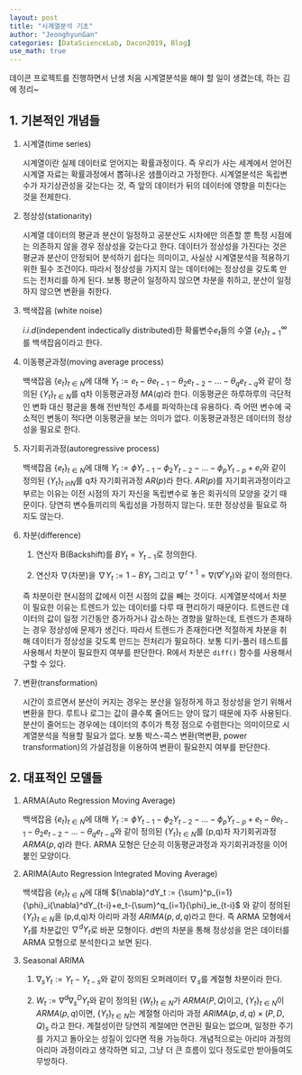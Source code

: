 ```yaml
---
layout: post
title: "시계열분석 기초"
author: "JeonghyunGan"
categories: [DataScienceLab, Dacon2019, Blog]
use_math: true
---
```


데이콘 프로젝트를 진행하면서 난생 처음 시계열분석을 해야 할 일이 생겼는데, 하는 김에 정리~

## 1. 기본적인 개념들

1. 시계열(time series)

    시계열이란 실제 데이터로 얻어지는 확률과정이다. 즉 우리가 사는 세계에서 얻어진 시계열 자료는 확률과정에서 뽑혀나온 샘플이라고 가정한다. 시계열분석은 독립변수가 자기상관성을 갖는다는 것, 즉 앞의 데이터가 뒤의 데이터에 영향을 미친다는 것을 전제한다.

2. 정상성(stationarity)

    시계열 데이터의 평균과 분산이 일정하고 공분산도 시차에만 의존할 뿐 특정 시점에는 의존하지 않을 경우 정상성을 갖는다고 한다. 데이터가 정상성을 가진다는 것은 평균과 분산이 안정되어 분석하기 쉽다는 의미이고, 사실상 시계열분석을 적용하기 위한 필수 조건이다. 따라서 정상성을 가지지 않는 데이터에는 정상성을 갖도록 만드는 전처리를 하게 된다. 보통 평균이 일정하지 않으면 차분을 취하고, 분산이 일정하지 않으면 변환을 취한다.

3. 백색잡음 (white noise)

    $i.i.d$(independent indectically distributed)한 확룰변수$e_t$들의 수열 $\{e_t\}^\infty_{t=1}$를 백색잡음이라고 한다.

4. 이동평균과정(moving average process)

    백색잡음 $\{e_t\}_{t \in N}$에 대해 $Y_t := e_t - {\theta}e_{t-1} - {\theta}_2e_{t-2} - ... - {\theta}_qe_{t-q}$와 같이 정의된 $\{Y_t\}_{t\in N}$를 q차 이동평균과정 $MA(q)$라 한다. 이동평균은 하루하루의 극단적인 변화 대신 평균을 통해 전반적인 추세를 파악하는데 유용하다. 즉 어떤 변수에 국소적인 변동이 적다면 이동평균을 보는 의미가 없다. 이동평균과정은 데이터의 정상성을 필요로 한다.

5. 자기회귀과정(autoregressive process)

    백색잡음 $\{e_t\}_{t \in N}$에 대해 $Y_t := {\phi}Y_{t-1} - {\phi}_2Y_{t-2} - ... - {\phi}_pY_{t-p} + e_t$와 같이 정의된 $\{Y_t\}_{t\ in N}$를 q차 자기회귀과정 $AR(p)$라 한다. $AR(p)$를 자기회귀과정이라고 부르는 이유는 이전 시점의 자기 자신을 독립변수로 놓은 회귀식의 모양을 갖기 때문이다. 당연히 변수들끼리의 독립성을 가정하지 않는다. 또한 정상성을 필요로 하지도 않는다.

6. 차분(difference)


    1. 연산자 B(Backshift)를 $BY_t = Y_{t-1}$로 정의한다.

    2. 연산자 $\nabla$(차분)을 ${\nabla}Y_t:=1-BY_t$ 그리고 ${\nabla}^{r+1}={\nabla}({\nabla}^rY_t)$와 같이 정의한다.

    즉 차분이란 현시점의 값에서 이전 시점의 값을 빼는 것이다. 시계열분석에서 차분이 필요한 이유는 트렌드가 있는 데이터를 다루 때 편리하기 때문이다. 트렌드란 데이터의 값이 일정 기간동안 증가하거나 감소하는 경향을 말하는데, 트렌드가 존재하는 경우 정상성에 문제가 생긴다. 따라서 트렌드가 존재한다면 적절하게 차분을 취해 데이터가 정상성을 갖도록 만드는 전처리가 필요하다. 보통 디키-풀러 테스트를 사용해서 차분이 필요한지 여부를 판단한다. R에서 차분은 `diff()` 함수를 사용해서 구할 수 있다.

7. 변환(transformation)

    시간이 흐르면서 분산이 커지는 경우는 분산을 일정하게 하고 정상성을 얻기 위해서 변환을 한다. 루트나 로그는 값이 클수록 줄어드는 양이 많기 때문에 자주 사용된다. 분산이 줄어드는 경우에는 데이터의 추이가 특정 점으로 수렴한다는 의미이므로 시계열분석을 적용할 필요가 없다. 보통 박스-콕스 변환(멱변환, power transformation)의 가설검정을 이용하여 변환이 필요한지 여부를 판단한다.

## 2. 대표적인 모델들

1. ARMA(Auto Regression Moving Average)

    백색잡음 $\{e_t\}_{t\in N}$에 대해 $Y_t := {\phi}Y_{t-1} - {\phi}_2Y_{t-2} - ... - {\phi}_pY_{t-p} + e_t - {\theta}e_{t-1} - {\theta}_2e_{t-2} - ... - {\theta}_qe_{t-q}$와 같이 정의된 $\{Y_t\}_{t\in N}$를 (p,q)차 자기회귀과정 $ARMA(p,q)$라 한다. ARMA 모형은 단순히 이동평균과정과 자기회귀과정을 이어붙인 모양이다.

2. ARIMA(Auto Regression Integrated Moving Average)

    백색잡음 $\{e_t\}_{t \in N}$에 대해 ${\nabla}^dY_t := {\sum}^p_{i=1}{\phi}_i{\nabla}^dY_{t-i}+e_t-{\sum}^q_{i=1}{\phi}_ie_{t-i}$ 와 같이 정의된 $\{Y_t\}_{t \in N}$을 (p,d,q)차 아리마 과정 $ARIMA(p,d,q)$라고 한다. 즉 ARMA 모형에서 $Y_t$를 차분값인 ${\nabla}^dY_t$로 바꾼 모형이다. d번의 차분을 통해 정상성을 얻은 데이터를 ARMA 모형으로 분석한다고 보면 된다.

3. Seasonal ARIMA

    1. ${\nabla}_sY_t:=Y_t-Y_{t-s}$와 같이 정의된 오퍼레이터 ${\nabla}_s$를 계절형 차분이라 한다.

    2. $W_t:={\nabla}^d{\nabla}^D_sY_t$와 같이 정의된 $\{W_t\}_{t \in N}$가 $ARMA(P,Q)$이고, $\{Y_t\}_{t \in N}$이 $ARMA(p,q)$이면, $\{Y_t\}_{t \in N}$는 계절형 아리마 과정 $ARIMA(p,d,q) {\times} (P,D,Q)_s$ 라고 한다. 계절성이란 당연히 계절에만 연관된 필요는 없으며, 일정한 주기를 가지고 돌아오는 성질이 있다면 적용 가능하다. 개념적으로는 아리마 과정의 아리마 과정이라고 생각하면 되고, 그냥 더 큰 흐름이 있다 정도로만 받아들여도 무방하다.
